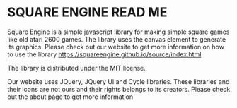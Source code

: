 # SQUARE ENGINE READ ME
Square Engine is a simple javascript library for making simple square games like old atari 2600 games.
The library uses the canvas element to generate its graphics.
Please check out our website to get more information on how to use the library
https://squareengine.github.io/source/index.html

The library is distributed under the MIT license.

Our website uses JQuery, JQuery UI and Cycle libraries.
These libraries and their icons are not ours and their rights belongs to its creators.
Please check out the about page to get more information
